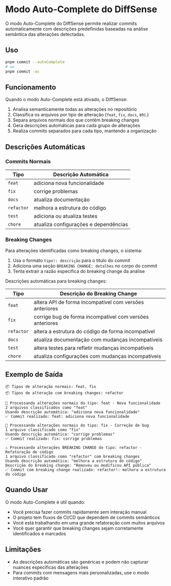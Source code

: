 # Modo Auto-Complete do DiffSense

O modo Auto-Complete do DiffSense permite realizar commits automaticamente com descrições predefinidas baseadas na análise semântica das alterações detectadas.

## Uso

```bash
pnpm commit --autoComplete
# ou
pnpm commit -ac
```

## Funcionamento

Quando o modo Auto-Complete está ativado, o DiffSense:

1. Analisa semanticamente todas as alterações no repositório
2. Classifica os arquivos por tipo de alteração (`feat`, `fix`, `docs`, etc.)
3. Separa arquivos normais dos que contêm breaking changes
4. Gera descrições automáticas para cada grupo de alterações
5. Realiza commits separados para cada tipo, mantendo a organização

## Descrições Automáticas

### Commits Normais

| Tipo      | Descrição Automática                   |
|-----------|---------------------------------------|
| `feat`    | adiciona nova funcionalidade          |
| `fix`     | corrige problemas                     |
| `docs`    | atualiza documentação                 |
| `refactor`| melhora a estrutura do código         |
| `test`    | adiciona ou atualiza testes           |
| `chore`   | atualiza configurações e dependências |

### Breaking Changes

Para alterações identificadas como breaking changes, o sistema:

1. Usa o formato `tipo!: descrição` para o título do commit
2. Adiciona uma seção `BREAKING CHANGE: detalhes` no corpo do commit
3. Tenta extrair a razão específica do breaking change da análise

Descrições automáticas para breaking changes:

| Tipo      | Descrição do Breaking Change                               |
|-----------|-----------------------------------------------------------|
| `feat`    | altera API de forma incompatível com versões anteriores    |
| `fix`     | corrige bug de forma incompatível com versões anteriores   |
| `refactor`| altera a estrutura do código de forma incompatível         |
| `docs`    | atualiza documentação com mudanças incompatíveis           |
| `test`    | altera testes para refletir mudanças incompatíveis         |
| `chore`   | atualiza configurações com mudanças incompatíveis          |

## Exemplo de Saída

```
📦 Tipos de alteração normais: feat, fix
📦 Tipos de alteração com breaking changes: refactor

🔖 Processando alterações normais do tipo: feat - Nova funcionalidade
2 arquivos classificados como "feat"
Usando descrição automática: "adiciona nova funcionalidade"
✅ Commit realizado: feat: adiciona nova funcionalidade

🔖 Processando alterações normais do tipo: fix - Correção de bug
1 arquivo classificado como "fix"
Usando descrição automática: "corrige problemas"
✅ Commit realizado: fix: corrige problemas

⚠️ Processando alterações BREAKING CHANGE do tipo: refactor - Refatoração de código
1 arquivo classificado como "refactor" com breaking changes
Usando descrição automática: "melhora a estrutura do código"
Descrição do breaking change: "Removeu ou modificou API pública"
✅ Commit com breaking change realizado: refactor!: melhora a estrutura do código
```

## Quando Usar

O modo Auto-Complete é útil quando:

- Você precisa fazer commits rapidamente sem interação manual
- O projeto tem fluxos de CI/CD que dependem de commits semânticos
- Você está trabalhando em uma grande refatoração com muitos arquivos
- Você quer garantir que breaking changes sejam corretamente identificados e marcados

## Limitações

- As descrições automáticas são genéricas e podem não capturar nuances específicas das alterações
- Para commits com mensagens mais personalizadas, use o modo interativo padrão
